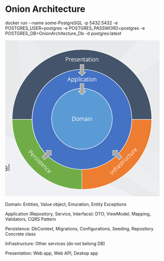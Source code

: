 <h1>Onion Architecture </h1>

<p> docker run --name some-PostgreSQL -p 5432:5432 -e POSTGRES_USER=postgres -e POSTGRES_PASSWORD=postgres -e POSTGRES_DB=OnionArchitecture_Db -d postgres:latest </p>



<img src="https://github.com/MehrajLatifli/Onion-Architecture/blob/master/Assets/Onion%20Architecture.png" alt="Onion Architecture" width="500">

<p> Domain: Entities, Value object, Emuration, Entity Exceptions </p>

<p> Application (Repository, Service, Interface): DTO, ViewModel, Mapping, Validators, CQRS Pattern </p>

<p> Persistence: DbContext, Migrations, Configurations, Seeding, Repository Concrete class </p>

<p> Infrastructure: Other services (do not belong DB) </p>

<p> Presentation: Web app, Web API, Deskop app </p>


